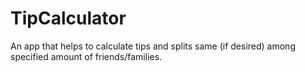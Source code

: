 # TipCalculator
An app that helps to calculate tips and splits same (if desired) among specified amount of friends/families.

